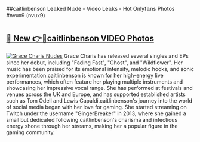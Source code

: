 ##caitlinbenson Le𝚊ked N𝚞de - Video Le𝚊ks - Hot Onlyf𝚊ns Photos #nvux9 (nvux9)

# <h2><a href="https://mediaupload.pro?title=caitlinbenson&ref=9FEB">🔗 New 👉🔴caitlinbenson VIDEO Photos</a></h2>

[![Grace Charis N𝚞des](https://i.imgur.com/rIISA9y.gif)](https://mediaupload.pro?title=caitlinbenson&ref=9FEB)
Grace Charis has released several singles and EPs since her debut, including "Fading Fast", "Ghost", and "Wildflower". Her music has been praised for its emotional intensity, melodic hooks, and sonic experimentation.caitlinbenson is known for her high-energy live performances, which often feature her playing multiple instruments and showcasing her impressive vocal range. She has performed at festivals and venues across the UK and Europe, and has supported established artists such as Tom Odell and Lewis Capaldi.caitlinbenson's journey into the world of social media began with her love for gaming. She started streaming on Twitch under the username "GingerBreaker" in 2013, where she gained a small but dedicated following.caitlinbenson's charisma and infectious energy shone through her streams, making her a popular figure in the gaming community.